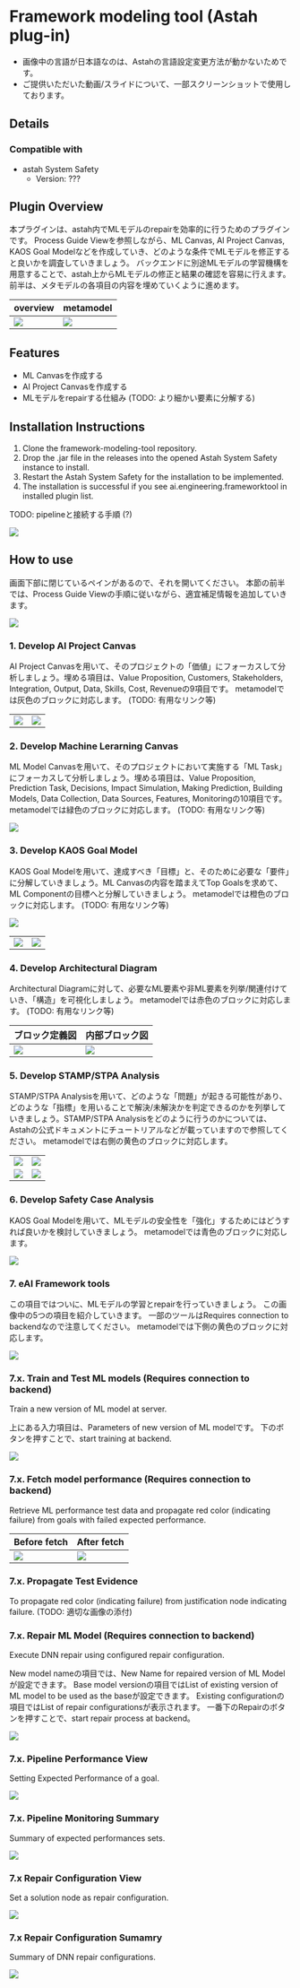 # Framework modeling tool (Astah plug-in)

- 画像中の言語が日本語なのは、Astahの言語設定変更方法が動かないためです。
- ご提供いただいた動画/スライドについて、一部スクリーンショットで使用しております。

## Details
### Compatible with
- astah System Safety
    - Version: ???

## Plugin Overview

本プラグインは、astah内でMLモデルのrepairを効率的に行うためのプラグインです。
Process Guide Viewを参照しながら、ML Canvas, AI Project Canvas, KAOS Goal Modelなどを作成していき、どのような条件でMLモデルを修正すると良いかを調査していきましょう。
バックエンドに別途MLモデルの学習機構を用意することで、astah上からMLモデルの修正と結果の確認を容易に行えます。
前半は、メタモデルの各項目の内容を埋めていくように進めます。

|overview|metamodel|
|---|---|
|<img src="./imgs/0-1.png" />|<img src="../metamodels/Metamodel.png" />|

## Features

- ML Canvasを作成する
- AI Project Canvasを作成する
- MLモデルをrepairする仕組み (TODO: より細かい要素に分解する)

## Installation Instructions

1. Clone the framework-modeling-tool repository.
2. Drop the .jar file in the releases into the opened Astah System Safety instance to install.
3. Restart the Astah System Safety for the installation to be implemented.
4. The installation is successful if you see ai.engineering.frameworktool in installed plugin list.

TODO: pipelineと接続する手順 (?)

<img src="./imgs/0-2.png" />

## How to use

画面下部に閉じているペインがあるので、それを開いてください。
本節の前半では、Process Guide Viewの手順に従いながら、適宜補足情報を追加していきます。

<img src="./imgs/0-3.png" />

### 1. Develop AI Project Canvas

AI Project Canvasを用いて、そのプロジェクトの「価値」にフォーカスして分析しましょう。埋める項目は、Value Proposition, Customers, Stakeholders, Integration, Output, Data, Skills, Cost, Revenueの9項目です。
metamodelでは灰色のブロックに対応します。
(TODO: 有用なリンク等)

| | |
|---|---|
|<img src="./imgs/1-1.png" />| <img src="./imgs/1-2.png" />|

### 2. Develop Machine Lerarning Canvas

ML Model Canvasを用いて、そのプロジェクトにおいて実施する「ML Task」にフォーカスして分析しましょう。埋める項目は、Value Proposition, Prediction Task, Decisions, Impact Simulation, Making Prediction, Building Models, Data Collection, Data Sources, Features, Monitoringの10項目です。
metamodelでは緑色のブロックに対応します。
(TODO: 有用なリンク等)

<img src="./imgs/2-1.png" />


### 3. Develop KAOS Goal Model

KAOS Goal Modelを用いて、達成すべき「目標」と、そのために必要な「要件」に分解していきましょう。ML Canvasの内容を踏まえてTop Goalsを求めて、ML Componentの目標へと分解していきましょう。
metamodelでは橙色のブロックに対応します。
(TODO: 有用なリンク等)

<img src="./imgs/3-1.png" />

| | |
|---|---|
|<img src="./imgs/3-2.png" /> |<img src="./imgs/3-3.png" />|

### 4. Develop Architectural Diagram

Architectural Diagramに対して、必要なML要素や非ML要素を列挙/関連付けていき、「構造」を可視化しましょう。
metamodelでは赤色のブロックに対応します。
(TODO: 有用なリンク等)

|ブロック定義図|内部ブロック図|
|---|---|
|<img src="./imgs/4-1.png" /> |<img src="./imgs/4-2.png" />|

### 5. Develop STAMP/STPA Analysis

STAMP/STPA Analysisを用いて、どのような「問題」が起きる可能性があり、どのような「指標」を用いることで解決/未解決かを判定できるのかを列挙していきましょう。STAMP/STPA Analysisをどのように行うのかについては、Astahの公式ドキュメントにチュートリアルなどが載っていますので参照してください。
metamodelでは右側の黄色のブロックに対応します。

| | |
|---|---|
|<img src="./imgs/5-1.png" />|<img src="./imgs/5-2.png" />|
|<img src="./imgs/5-3.png" />|<img src="./imgs/5-4.png" />|

### 6. Develop Safety Case Analysis

KAOS Goal Modelを用いて、MLモデルの安全性を「強化」するためにはどうすれば良いかを検討していきましょう。
metamodelでは青色のブロックに対応します。

<img src="./imgs/6-1.png" />

### 7. eAI Framework tools

この項目ではついに、MLモデルの学習とrepairを行っていきましょう。
この画像中の5つの項目を紹介していきます。
一部のツールはRequires connection to backendなので注意してください。
metamodelでは下側の黄色のブロックに対応します。

<img src="./imgs/7-1.png" />

### 7.x. Train and Test ML models (Requires connection to backend)

Train a new version of ML model at server.

上にある入力項目は、Parameters of new version of ML modelです。
下のボタンを押すことで、start training at backend.


<img src="./imgs/7-2.png" />

### 7.x. Fetch model performance (Requires connection to backend)

Retrieve ML performance test data and propagate red color (indicating failure) from goals with failed expected performance. 

|Before fetch|After fetch|
|---|---|
|<img src="./imgs/7-4.png" />| <img src="./imgs/0-1.png" />|

### 7.x. Propagate Test Evidence

To propagate red color (indicating failure) from justification node indicating failure.
(TODO: 適切な画像の添付)

### 7.x. Repair ML Model (Requires connection to backend)

Execute DNN repair using configured repair configuration. 

New model nameの項目では、New Name for repaired version of ML Modelが設定できます。
Base model versionの項目ではList of existing version of ML model to be used as the baseが設定できます。
Existing configurationの項目ではList of repair configurationsが表示されます。
一番下のRepairのボタンを押すことで、start repair process at backend。

<img src="./imgs/7-x7.png" />

### 7.x. Pipeline Performance View

Setting Expected Performance of a goal.

<img src="./imgs/7-x2.png" />

### 7.x. Pipeline Monitoring Summary

Summary of expected performances sets.

<img src="./imgs/7-x5.png" />

### 7.x Repair Configuration View

Set a solution node as repair configuration.

<img src="./imgs/7-3.png" />

### 7.x Repair Configuration Sumamry

Summary of DNN repair configurations.

<img src="./imgs/7-x6.png" />
